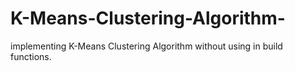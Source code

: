 # K-Means-Clustering-Algorithm-
implementing K-Means Clustering Algorithm without using in build functions.
